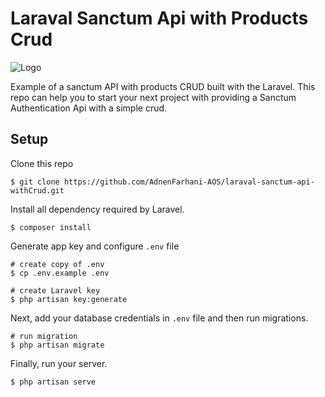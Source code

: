 
# Laraval Sanctum Api with Products Crud
![Logo](https://toddsmithsalter.com/content/images/2020/12/All_c0525fe15a8bd68c9fbd762831ef9959_2000.jpg)

 Example of a sanctum API with products CRUD built with the Laravel. This repo can help you to start your next project with providing a Sanctum Authentication Api with a simple crud. 

 ## Setup

Clone this repo
```shell
$ git clone https://github.com/AdnenFarhani-AOS/laraval-sanctum-api-withCrud.git
```

Install all dependency required by Laravel.
```shell
$ composer install
```

Generate app key and configure `.env` file
```shell
# create copy of .env
$ cp .env.example .env

# create Laravel key
$ php artisan key:generate
```

Next, add your database credentials in `.env` file and then run migrations.
```shell
# run migration
$ php artisan migrate 
```
Finally, run your server.
```shell
$ php artisan serve
```
